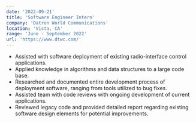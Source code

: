 ```yaml
---
date: '2022-09-21'
title: 'Software Engineer Intern'
company: 'Datron World Communications'
location: 'Vista, CA'
range: 'June - September 2022'
url: 'https://www.dtwc.com/'
---
```


- Assisted with software deployment of existing radio-interface control applications.
- Applied knowledge in algorithms and data structures to a large code base.
- Researched and documented entire development process of deployment software, ranging from tools utilized to bug fixes.
- Assisted team with code reviews with ongoing development of current applications.
- Reviewed legacy code and provided detailed report regarding existing software design elements for potential improvements.
